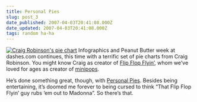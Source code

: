 ```yaml
---
title: Personal Pies
slug: post_3
date_published: 2007-04-03T20:41:08.000Z
date_updated: 2007-04-03T20:41:08.000Z
tags: random ha-ha
---
```


[![Craig Robinson's pie chart](http://www.dashes.com/anil/images/fff-personal-pies.png)](http://www.flipflopflyin.com/personalpies/index.html) Infographics and Peanut Butter week at dashes.com continues, this time with a terrific set of pie charts from Craig Robinson. You might know Craig as creator of [Flip Flop Flyin’](http://www.flipflopflyin.com/), whom we’ve loved for ages as creator of [minipops](http://www.flipflopflyin.com/minipops/index.html).

He’s done something great, though, with [Personal Pies](http://www.flipflopflyin.com/personalpies/index.html). Besides being entertaining, it’s doomed me forever to being cursed to think “That Flip Flop Flyin’ guy rubs ’em out to Madonna”. So there’s that.
